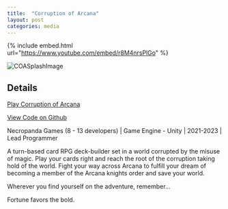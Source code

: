 ```yaml
---
title:  "Corruption of Arcana"
layout: post
categories: media
---
```


{% include embed.html url="https://www.youtube.com/embed/r8M4nrsPlGo" %}


![COASplashImage](https://raw.githubusercontent.com/andrewscott02/andrewscott02.github.io/master/_posts/Images/CoA.png)

## Details

[Play Corruption of Arcana](https://moonsoon-games.itch.io/corruption-of-arcana-reshuffled)

[View Code on Github](https://github.com/MoonsoonGames/Corruption-of-Arcana)

Necropanda Games (8 - 13 developers) | Game Engine - Unity | 2021-2023 | Lead Programmer

<p>
  A turn-based card RPG deck-builder set in a world corrupted by the misuse of magic. Play your cards right and reach the root of the corruption taking hold of the world. Fight your way across Arcana to fulfill your dream of becoming a member of the Arcana knights order and save your world.
</p>

<p>
  Wherever you find yourself on the adventure, remember...
</p>

<p>
  Fortune favors the bold.
</p>
